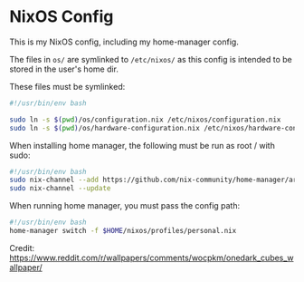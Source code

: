 # NixOS Config

This is my NixOS config, including my home-manager config.

The files in `os/` are symlinked to `/etc/nixos/` as this config is intended to be stored in the user's home dir.

These files must be symlinked:
```sh
#!/usr/bin/env bash

sudo ln -s $(pwd)/os/configuration.nix /etc/nixos/configuration.nix
sudo ln -s $(pwd)/os/hardware-configuration.nix /etc/nixos/hardware-configuration.nix
```

When installing home manager, the following must be run as root / with sudo:

```sh
#!/usr/bin/env bash
sudo nix-channel --add https://github.com/nix-community/home-manager/archive/release-22.05.tar.gz home-manager
sudo nix-channel --update
```

When running home manager, you must pass the config path:

```sh
#!/usr/bin/env bash
home-manager switch -f $HOME/nixos/profiles/personal.nix
```

Credit: https://www.reddit.com/r/wallpapers/comments/wocpkm/onedark_cubes_wallpaper/
